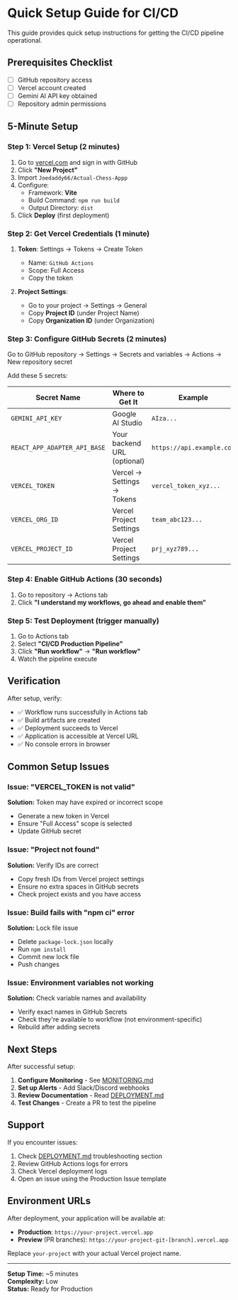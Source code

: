 # Quick Setup Guide for CI/CD

This guide provides quick setup instructions for getting the CI/CD pipeline operational.

## Prerequisites Checklist

- [ ] GitHub repository access
- [ ] Vercel account created
- [ ] Gemini AI API key obtained
- [ ] Repository admin permissions

## 5-Minute Setup

### Step 1: Vercel Setup (2 minutes)

1. Go to [vercel.com](https://vercel.com) and sign in with GitHub
2. Click **"New Project"**
3. Import `Joedaddy66/Actual-Chess-Appp`
4. Configure:
   - Framework: **Vite**
   - Build Command: `npm run build`
   - Output Directory: `dist`
5. Click **Deploy** (first deployment)

### Step 2: Get Vercel Credentials (1 minute)

1. **Token**: Settings → Tokens → Create Token
   - Name: `GitHub Actions`
   - Scope: Full Access
   - Copy the token

2. **Project Settings**: 
   - Go to your project → Settings → General
   - Copy **Project ID** (under Project Name)
   - Copy **Organization ID** (under Organization)

### Step 3: Configure GitHub Secrets (2 minutes)

Go to GitHub repository → Settings → Secrets and variables → Actions → New repository secret

Add these 5 secrets:

| Secret Name | Where to Get It | Example |
|-------------|----------------|---------|
| `GEMINI_API_KEY` | Google AI Studio | `AIza...` |
| `REACT_APP_ADAPTER_API_BASE` | Your backend URL (optional) | `https://api.example.com` |
| `VERCEL_TOKEN` | Vercel → Settings → Tokens | `vercel_token_xyz...` |
| `VERCEL_ORG_ID` | Vercel Project Settings | `team_abc123...` |
| `VERCEL_PROJECT_ID` | Vercel Project Settings | `prj_xyz789...` |

### Step 4: Enable GitHub Actions (30 seconds)

1. Go to repository → Actions tab
2. Click **"I understand my workflows, go ahead and enable them"**

### Step 5: Test Deployment (trigger manually)

1. Go to Actions tab
2. Select **"CI/CD Production Pipeline"**
3. Click **"Run workflow"** → **"Run workflow"**
4. Watch the pipeline execute

## Verification

After setup, verify:

- ✅ Workflow runs successfully in Actions tab
- ✅ Build artifacts are created
- ✅ Deployment succeeds to Vercel
- ✅ Application is accessible at Vercel URL
- ✅ No console errors in browser

## Common Setup Issues

### Issue: "VERCEL_TOKEN is not valid"
**Solution:** Token may have expired or incorrect scope
- Generate a new token in Vercel
- Ensure "Full Access" scope is selected
- Update GitHub secret

### Issue: "Project not found"
**Solution:** Verify IDs are correct
- Copy fresh IDs from Vercel project settings
- Ensure no extra spaces in GitHub secrets
- Check project exists and you have access

### Issue: Build fails with "npm ci" error
**Solution:** Lock file issue
- Delete `package-lock.json` locally
- Run `npm install`
- Commit new lock file
- Push changes

### Issue: Environment variables not working
**Solution:** Check variable names and availability
- Verify exact names in GitHub Secrets
- Check they're available to workflow (not environment-specific)
- Rebuild after adding secrets

## Next Steps

After successful setup:

1. **Configure Monitoring** - See [MONITORING.md](MONITORING.md)
2. **Set up Alerts** - Add Slack/Discord webhooks
3. **Review Documentation** - Read [DEPLOYMENT.md](DEPLOYMENT.md)
4. **Test Changes** - Create a PR to test the pipeline

## Support

If you encounter issues:

1. Check [DEPLOYMENT.md](DEPLOYMENT.md) troubleshooting section
2. Review GitHub Actions logs for errors
3. Check Vercel deployment logs
4. Open an issue using the Production Issue template

## Environment URLs

After deployment, your application will be available at:

- **Production**: `https://your-project.vercel.app`
- **Preview** (PR branches): `https://your-project-git-[branch].vercel.app`

Replace `your-project` with your actual Vercel project name.

---

**Setup Time:** ~5 minutes  
**Complexity:** Low  
**Status:** Ready for Production
